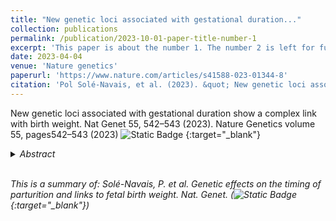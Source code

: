```yaml
---
title: "New genetic loci associated with gestational duration..."
collection: publications
permalink: /publication/2023-10-01-paper-title-number-1
excerpt: 'This paper is about the number 1. The number 2 is left for future work.'
date: 2023-04-04
venue: 'Nature genetics'
paperurl: 'https://www.nature.com/articles/s41588-023-01344-8'
citation: 'Pol Solé-Navais, et al. (2023). &quot; New genetic loci associated with gestational duration show a complex link with birth weight.&quot; <i>Nat Genet</i>. 55(1).'
---
```


New genetic loci associated with gestational duration show a complex link with birth weight. Nat Genet 55, 542–543 (2023).
Nature Genetics volume 55, pages542–543 (2023) ![Static Badge](https://img.shields.io/badge/10.1038%2Fs41588--023--01344--8-a?label=DOI&link=https%3A%2F%2Fdoi.org%2F10.1038%2Fs41588-023-01344-8)
{:target="_blank"} <br> 
<details>
  <summary><i>Abstract</i></summary>
<i>A GWAS meta-analysis, combined with tracing the parental transmitted and non-transmitted alleles in parent–offspring pairs, enabled us to distinguish the effects of maternal and fetal genomes on gestational duration and their links with birth weight. The identified genes are more likely to be differentially expressed during labor and show signs of antagonistic pleiotropy with fetal genome effects on birth weight.</i>
</details> <br>

<i>This is a summary of: Solé-Navais, P. et al. Genetic effects on the timing of parturition and links to fetal birth weight. Nat. Genet. (![Static Badge](https://img.shields.io/badge/10.1038%2Fs41588--023--01343--9-a?label=DOI&link=https%3A%2F%2Fdoi.org%2F10.1038%2Fs41588-023-01343-9){:target="_blank"})</i>
